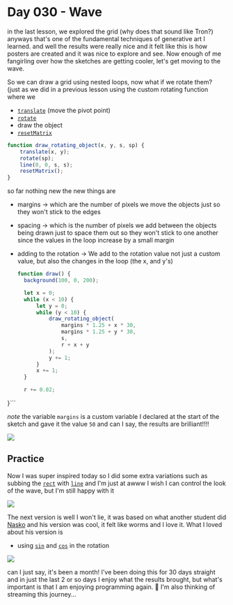 # Day 030 - Wave
in the last lesson, we explored the grid (why does that sound like Tron?) anyways that's one of the fundamental techniques of 
generative art I learned. and well the results were really nice and it felt like this is how posters are created and it was 
nice to explore and see. Now enough of me fangirling over how the sketches are getting cooler, let's get moving to the wave.

So we can draw a grid using nested loops, now what if we rotate them? (just as we did in a previous lesson using the custom 
rotating function where we 
- [`translate`](https://p5js.org/reference/#/p5/translate) (move the pivot point)
- [`rotate`](https://p5js.org/reference/#/p5/rotate)
- draw the object
- [`resetMatrix`](https://p5js.org/reference/#/p5/resetMatrix)

``` javascript
function draw_rotating_object(x, y, s, sp) {
	translate(x, y);
	rotate(sp);
	line(0, 0, s, s);
	resetMatrix();
}
```

so far nothing new the new things are 
- margins -> which are the number of pixels we move the objects just so they won't stick to the edges
- spacing -> which is the number of pixels we add between the objects being drawn just to space them out so they won't stick to one another since the values in the loop increase by a small margin
- adding to the rotation -> We add to the rotation value not just a custom value, but also the changes in the loop (the x, and y's)

  ``` javascript
  function draw() {
	background(100, 0, 200);

	let x = 0;
	while (x < 10) {
		let y = 0;
		while (y < 10) {
			draw_rotating_object(
				margins * 1.25 + x * 30,
				margins * 1.25 + y * 30,
				s,
				r + x + y
			);
			y += 1;
		}
		x += 1;
	}

	r += 0.02;
}```

_note_ the variable `margins` is a custom variable I declared at the start of the sketch and gave it the value `50`
  and can I say, the results are brilliant!!!!

![](https://github.com/athoug/art-daily/blob/main/art/day-030/thumbnail.gif)

## Practice
Now I was super inspired today so I did some extra variations such as subbing the [`rect`](https://p5js.org/reference/#/p5/rect) with [`line`](https://p5js.org/reference/#/p5/line) and I'm just at awww
I wish I can control the look of the wave, but I'm still happy with it

![](https://github.com/athoug/art-daily/blob/main/art/day-030/lines.gif)

The next version is well I won't lie, it was based on what another student did [Nasko](https://funprogramming.org/35-A-grid-of-rotating-objects-creates-a-wave-of-rectangles.html#:~:text=1%20%7C%20Reply-,Nasko,-%E2%80%A23%20years)
and his version was cool, it felt like worms and I love it. What I loved about his version is
  - using [`sin`](https://p5js.org/reference/#/p5/sin) and [`cos`](https://p5js.org/reference/#/p5/cos) in the rotation 

![](https://github.com/athoug/art-daily/blob/main/art/day-030/worm.gif)

can I just say, it's been a month! I've been doing this for 30 days straight and in just the last 2 or so days I enjoy what the results
brought, but what's important is that I am enjoying programming again. 🥹
I'm also thinking of streaming this journey...
